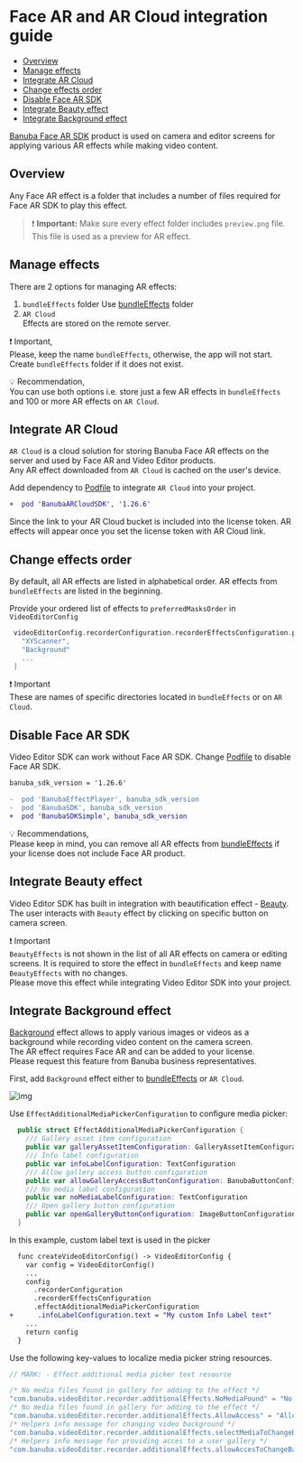 # Face AR and AR Cloud integration guide

- [Overview](#Overview)
- [Manage effects](#Manage-effects)
- [Integrate AR Cloud](#Integrate-AR-Cloud)
- [Change effects order](#Change-effects-order)
- [Disable Face AR SDK](#Disable-Face-AR-SDK)
- [Integrate Beauty effect](#Integrate-Beauty-effect)
- [Integrate Background effect](#Integrate-Background-effect)

[Banuba Face AR SDK](https://www.banuba.com/facear-sdk/face-filters) product is used on camera and editor screens for applying various AR effects while making video content.

## Overview
Any Face AR effect is a folder that includes a number of files required for Face AR SDK to play this effect.

>:exclamation: **Important:** Make sure every effect folder includes ```preview.png``` file. This file is used as a preview for AR effect.

## Manage effects
There are 2 options for managing AR effects:
1. ```bundleEffects``` folder
   Use [bundleEffects](../Example/Example/bundleEffects) folder
2. ```AR Cloud```  
   Effects are stored on the remote server.

:exclamation: Important,  
Please, keep the name ```bundleEffects```, otherwise, the app will not start. Create ```bundleEffects``` folder if it does not exist.

:bulb: Recommendation,   
You can use both options i.e. store just a few AR effects in ```bundleEffects``` and 100 or more AR effects  on ```AR Cloud```.

## Integrate AR Cloud
```AR Cloud``` is a cloud solution for storing Banuba Face AR effects on the server and used by Face AR and Video Editor products.  
Any AR effect downloaded from ```AR Cloud``` is cached on the user's device.

Add dependency to [Podfile](../Example/Podfile#L11) to integrate ```AR Cloud``` into your project.
```diff
+  pod 'BanubaARCloudSDK', '1.26.6'
```

Since the link to your AR Cloud bucket is included into the license token. AR effects will appear once you set the license token with AR Cloud link.

## Change effects order
By default, all AR effects are listed in alphabetical order. AR effects from ```bundleEffects``` are listed in the beginning.

Provide your ordered list of effects to  ```preferredMasksOrder``` in ```VideoEditorConfig```
```swift
 videoEditorConfig.recorderConfiguration.recorderEffectsConfiguration.preferredMasksOrder = [
   "XYScanner",
   "Background"
   ...
 ]
``` 

:exclamation: Important  
These are names of specific directories located in ```bundleEffects``` or on ```AR Cloud```.

## Disable Face AR SDK
Video Editor SDK can work without Face AR SDK.
Change [Podfile](../Example/Podfile) to disable Face AR SDK.
```diff
banuba_sdk_version = '1.26.6'

-  pod 'BanubaEffectPlayer', banuba_sdk_version
-  pod 'BanubaSDK', banuba_sdk_version
+  pod 'BanubaSDKSimple', banuba_sdk_version
```

:bulb: Recommendations,  
Please keep in mind, you can remove all AR effects from [bundleEffects](../Example/Example/bundleEffects) 
if your license does not include Face AR product.

## Integrate Beauty effect
Video Editor SDK has built in integration with beautification effect - [Beauty](../Example/Example/bundleEffects/BeautyEffects).
The user interacts with ```Beauty``` effect by clicking on specific button on camera screen.  

:exclamation: Important  
```BeautyEffects``` is not shown in the list of all AR effects on camera or editing screens. It is required to store the effect in ```bundleEffects``` and keep name ```BeautyEffects``` with no changes.    
Please move this effect while integrating Video Editor SDK into your project.

## Integrate Background effect
[Background](../Example/Example/bundleEffects/Background) effect allows to apply various images or videos as a background while recording video content on the camera screen.  
The AR effect requires Face AR and can be added to your license.  
Please request this feature from Banuba business representatives.

First, add ```Background``` effect either to [bundleEffects](../Example/Example/bundleEffects) or  ```AR Cloud```.

![img](../mdDocs/screenshots/AdditionalEffectsMediaPicker.png)

Use `EffectAdditionalMediaPickerConfiguration` to configure media picker:

```swift
  public struct EffectAdditionalMediaPickerConfiguration {
    /// Gallery asset item configuration
    public var galleryAssetItemConfiguration: GalleryAssetItemConfiguration
    /// Info label configuration
    public var infoLabelConfiguration: TextConfiguration
    /// Allow gallery access button configuration
    public var allowGalleryAccessButtonConfiguration: BanubaButtonConfiguration
    /// No media label configuration
    public var noMediaLabelConfiguration: TextConfiguration
    /// Open gallery button configuration
    public var openGalleryButtonConfiguration: ImageButtonConfiguration
  }
```

In this example, custom label text is used in the picker
```diff
  func createVideoEditorConfig() -> VideoEditorConfig {
    var config = VideoEditorConfig()
    ...
    config
      .recorderConfiguration
      .recorderEffectsConfiguration
      .effectAdditionalMediaPickerConfiguration
+      .infoLabelConfiguration.text = "My custom Info Label text"
    ...
    return config
  }
```
Use the following key-values to localize media picker string resources.

```swift
// MARK: - Effect additional media picker text resource

/* No media files found in gallery for adding to the effect */
"com.banuba.videoEditor.recorder.additionalEffects.NoMediaFound" = "No media found";
/* No media files found in gallery for adding to the effect */
"com.banuba.videoEditor.recorder.additionalEffects.AllowAccess" = "Allow Access";
/* Helpers info message for changing video background */
"com.banuba.videoEditor.recorder.additionalEffects.selectMediaToChangeBackgroundMessage" = "Select media to change the background:";
/* Helpers info message for providing acces to a user gallery */
"com.banuba.videoEditor.recorder.additionalEffects.allowAccesToChangeBackgroundMessage" = "Allow access to Gallery to change the background";
```